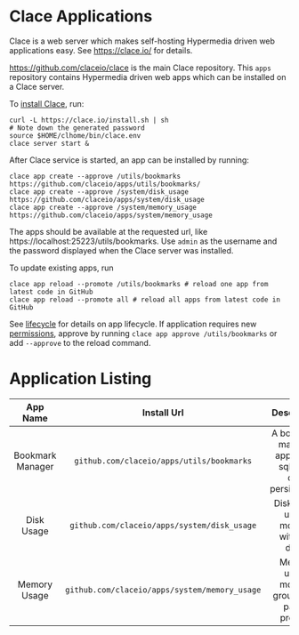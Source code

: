 # Clace Applications

Clace is a web server which makes self-hosting Hypermedia driven web applications easy. See https://clace.io/ for details.

https://github.com/claceio/clace is the main Clace repository. This `apps` repository contains Hypermedia driven web apps which can be installed on a Clace server.

To [install Clace](https://clace.io/docs/installation/), run:

```
curl -L https://clace.io/install.sh | sh
# Note down the generated password
source $HOME/clhome/bin/clace.env
clace server start &
```

After Clace service is started, an app can be installed by running:

```
clace app create --approve /utils/bookmarks https://github.com/claceio/apps/utils/bookmarks/
clace app create --approve /system/disk_usage https://github.com/claceio/apps/system/disk_usage
clace app create --approve /system/memory_usage https://github.com/claceio/apps/system/memory_usage
```

The apps should be available at the requested url, like https://localhost:25223/utils/bookmarks. Use `admin` as the username and the password displayed when the Clace server was installed.

To update existing apps, run

```
clace app reload --promote /utils/bookmarks # reload one app from latest code in GitHub
clace app reload --promote all # reload all apps from latest code in GitHub
```

See [lifecycle](https://clace.io/docs/applications/lifecycle/) for details on app lifecycle. If application requires new [permissions](https://clace.io/docs/applications/appsecurity/), approve by running `clace app approve /utils/bookmarks` or add `--approve` to the reload command.

# Application Listing

|     App Name     |                  Install Url                  |                        Description                         |             System Requirements             | Demo                                     |
| :--------------: | :-------------------------------------------: | :--------------------------------------------------------: | :-----------------------------------------: | :--------------------------------------- |
| Bookmark Manager |   `github.com/claceio/apps/utils/bookmarks`   | A bookmark manager app, using sqlite for data persistenace |                All platforms                |                                          |
|    Disk Usage    |  `github.com/claceio/apps/system/disk_usage`  |         Disk space usage monitor, with drill down          | Linux, OSX, Windows with WSL. Uses `df` cli | https://utils.demo.clace.io/disk_usage   |
|   Memory Usage   | `github.com/claceio/apps/system/memory_usage` |      Memory usage monitor, grouped by parent process       | Linux, OSX, Windows with WSL. Uses `ps` cli | https://utils.demo.clace.io/memory_usage |
